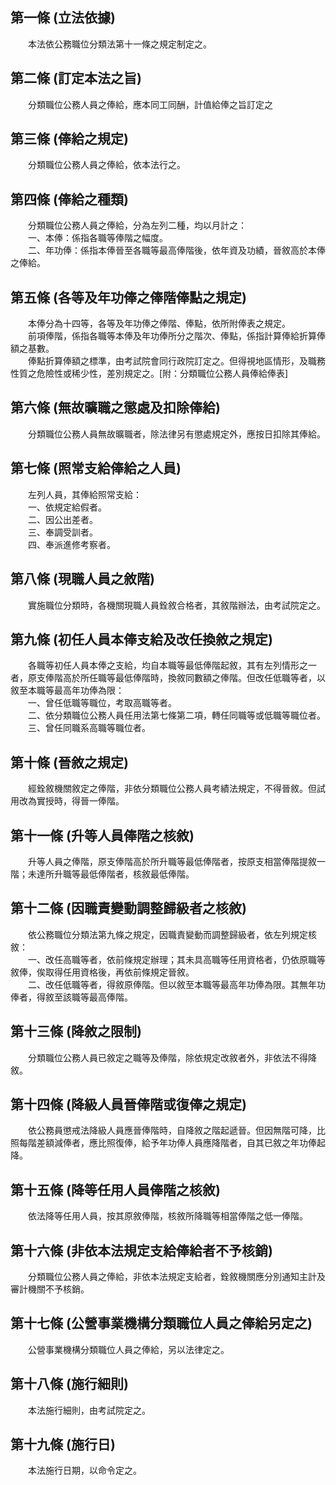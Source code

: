 第一條 (立法依據)
-----------------
　　本法依公務職位分類法第十一條之規定制定之。  


第二條 (訂定本法之旨)
---------------------
　　分類職位公務人員之俸給，應本同工同酬，計值給俸之旨訂定之  


第三條 (俸給之規定)
-------------------
　　分類職位公務人員之俸給，依本法行之。  


第四條 (俸給之種類)
-------------------
　　分類職位公務人員之俸給，分為左列二種，均以月計之：  
　　一、本俸：係指各職等俸階之幅度。  
　　二、年功俸：係指本俸晉至各職等最高俸階後，依年資及功績，晉敘高於本俸之俸給。  


第五條 (各等及年功俸之俸階俸點之規定)
-------------------------------------
　　本俸分為十四等，各等及年功俸之俸階、俸點，依所附俸表之規定。  
　　前項俸階，係指各職等本俸及年功俸所分之階次、俸點，係指計算俸給折算俸額之基數。  
　　俸點折算俸額之標準，由考試院會同行政院訂定之。但得視地區情形，及職務性質之危險性或稀少性，差別規定之。[附：分類職位公務人員俸給俸表]  


第六條 (無故曠職之懲處及扣除俸給)
---------------------------------
　　分類職位公務人員無故曠職者，除法律另有懲處規定外，應按日扣除其俸給。  


第七條 (照常支給俸給之人員)
---------------------------
　　左列人員，其俸給照常支給：  
　　一、依規定給假者。  
　　二、因公出差者。  
　　三、奉調受訓者。  
　　四、奉派進修考察者。  


第八條 (現職人員之敘階)
-----------------------
　　實施職位分類時，各機關現職人員銓敘合格者，其敘階辦法，由考試院定之。  


第九條 (初任人員本俸支給及改任換敘之規定)
-----------------------------------------
　　各職等初任人員本俸之支給，均自本職等最低俸階起敘，其有左列情形之一者，原支俸階高於所任職等最低俸階時，換敘同數額之俸階。但改任低職等者，以敘至本職等最高年功俸為限：  
　　一、曾任低職等職位，考取高職等者。  
　　二、依分類職位公務人員任用法第七條第二項，轉任同職等或低職等職位者。  
　　三、曾任同職系高職等職位者。  


第十條 (晉敘之規定)
-------------------
　　經銓敘機關敘定之俸階，非依分類職位公務人員考績法規定，不得晉敘。但試用改為實授時，得晉一俸階。  


第十一條 (升等人員俸階之核敘)
-----------------------------
　　升等人員之俸階，原支俸階高於所升職等最低俸階者，按原支相當俸階提敘一階；未達所升職等最低俸階者，核敘最低俸階。  


第十二條 (因職責變動調整歸級者之核敘)
-------------------------------------
　　依公務職位分類法第九條之規定，因職責變動而調整歸級者，依左列規定核敘：  
　　一、改任高職等者，依前條規定辦理；其未具高職等任用資格者，仍依原職等敘俸，俟取得任用資格後，再依前條規定晉敘。  
　　二、改任低職等者，得敘原俸階。但以敘至本職等最高年功俸為限。其無年功俸者，得敘至該職等最高俸階。  


第十三條 (降敘之限制)
---------------------
　　分類職位公務人員已敘定之職等及俸階，除依規定改敘者外，非依法不得降敘。  


第十四條 (降級人員晉俸階或復俸之規定)
-------------------------------------
　　依公務員懲戒法降級人員應晉俸階時，自降敘之階起遞晉。但因無階可降，比照每階差額減俸者，應比照復俸，給予年功俸人員應降階者，自其已敘之年功俸起降。  


第十五條 (降等任用人員俸階之核敘)
---------------------------------
　　依法降等任用人員，按其原敘俸階，核敘所降職等相當俸階之低一俸階。  


第十六條 (非依本法規定支給俸給者不予核銷)
-----------------------------------------
　　分類職位公務人員之俸給，非依本法規定支給者，銓敘機關應分別通知主計及審計機關不予核銷。  


第十七條 (公營事業機構分類職位人員之俸給另定之)
-----------------------------------------------
　　公營事業機構分類職位人員之俸給，另以法律定之。  


第十八條 (施行細則)
-------------------
　　本法施行細則，由考試院定之。  


第十九條 (施行日)
-----------------
　　本法施行日期，以命令定之。